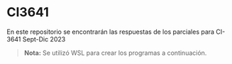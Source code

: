 # CI3641

En este repositorio se encontrarán las respuestas de los parciales para CI-3641 Sept-Dic 2023

>**Nota:** Se utilizó WSL para crear los programas a continuación.